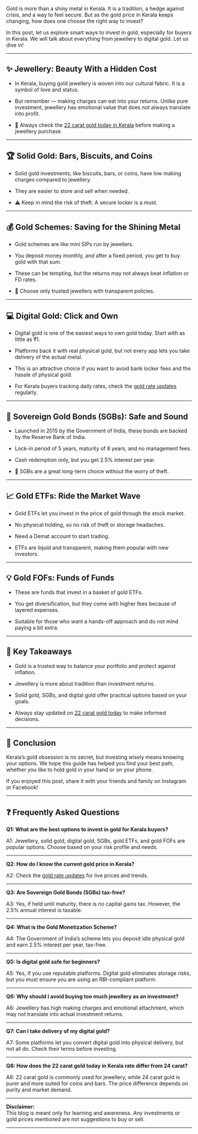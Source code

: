 
Gold is more than a shiny metal in Kerala. It is a tradition, a hedge against crisis, and a way to feel secure. But as the gold price in Kerala keeps changing, how does one choose the right way to invest?

In this post, let us explore smart ways to invest in gold, especially for buyers in Kerala. We will talk about everything from jewellery to digital gold. Let us dive in!

---

## ✨ Jewellery: Beauty With a Hidden Cost

- In Kerala, buying gold jewellery is woven into our cultural fabric. It is a symbol of love and status.  

- But remember — making charges can eat into your returns. Unlike pure investment, jewellery has emotional value that does not always translate into profit.

- 📌 Always check the [22 carat gold today in Kerala](https://goldpricekerala.in/22-carat-gold-price-in-kerala) before making a jewellery purchase.

---

## 🏆 Solid Gold: Bars, Biscuits, and Coins

- Solid gold investments, like biscuits, bars, or coins, have low making charges compared to jewellery.

- They are easier to store and sell when needed.

- ⚠️ Keep in mind the risk of theft. A secure locker is a must.

---

## 💰 Gold Schemes: Saving for the Shining Metal

- Gold schemes are like mini SIPs run by jewellers.

- You deposit money monthly, and after a fixed period, you get to buy gold with that sum.

- These can be tempting, but the returns may not always beat inflation or FD rates.  

- 📌 Choose only trusted jewellers with transparent policies.

---

## 💻 Digital Gold: Click and Own

- Digital gold is one of the easiest ways to own gold today. Start with as little as ₹1.

- Platforms back it with real physical gold, but not every app lets you take delivery of the actual metal.

- This is an attractive choice if you want to avoid bank locker fees and the hassle of physical gold.

- For Kerala buyers tracking daily rates, check the [gold rate updates](https://goldpricekerala.in/) regularly.

---

## 🏦 Sovereign Gold Bonds (SGBs): Safe and Sound

- Launched in 2015 by the Government of India, these bonds are backed by the Reserve Bank of India.

- Lock-in period of 5 years, maturity of 8 years, and no management fees.

- Cash redemption only, but you get 2.5% interest per year.  

- 📝 SGBs are a great long-term choice without the worry of theft.

---

## 📈 Gold ETFs: Ride the Market Wave

- Gold ETFs let you invest in the price of gold through the stock market.

- No physical holding, so no risk of theft or storage headaches.

- Need a Demat account to start trading.  

- ETFs are liquid and transparent, making them popular with new investors.

---

## 💡 Gold FOFs: Funds of Funds

- These are funds that invest in a basket of gold ETFs.

- You get diversification, but they come with higher fees because of layered expenses.

- Suitable for those who want a hands-off approach and do not mind paying a bit extra.

---

## 🎯 Key Takeaways

- Gold is a trusted way to balance your portfolio and protect against inflation.

- Jewellery is more about tradition than investment returns.

- Solid gold, SGBs, and digital gold offer practical options based on your goals.

- Always stay updated on [22 carat gold today](https://goldpricekerala.in/22-carat-gold-price-in-kerala) to make informed decisions.

---

## 💬 Conclusion

Kerala’s gold obsession is no secret, but investing wisely means knowing your options. We hope this guide has helped you find your best path, whether you like to hold gold in your hand or on your phone.

If you enjoyed this post, share it with your friends and family on Instagram or Facebook!

---

## ❓ Frequently Asked Questions

**Q1: What are the best options to invest in gold for Kerala buyers?**

A1: Jewellery, solid gold, digital gold, SGBs, gold ETFs, and gold FOFs are popular options. Choose based on your risk profile and needs.

---

**Q2: How do I know the current gold price in Kerala?**

A2: Check the [gold rate updates](https://goldpricekerala.in/) for live prices and trends.

---

**Q3: Are Sovereign Gold Bonds (SGBs) tax-free?**

A3: Yes, if held until maturity, there is no capital gains tax. However, the 2.5% annual interest is taxable.

---

**Q4: What is the Gold Monetization Scheme?**

A4: The Government of India’s scheme lets you deposit idle physical gold and earn 2.5% interest per year, tax-free.

---

**Q5: Is digital gold safe for beginners?**

A5: Yes, if you use reputable platforms. Digital gold eliminates storage risks, but you must ensure you are using an RBI-compliant platform.

---

**Q6: Why should I avoid buying too much jewellery as an investment?**

A6: Jewellery has high making charges and emotional attachment, which may not translate into actual investment returns.

---

**Q7: Can I take delivery of my digital gold?**

A7: Some platforms let you convert digital gold into physical delivery, but not all do. Check their terms before investing.

---

**Q8: How does the 22 carat gold today in Kerala rate differ from 24 carat?**

A8: 22 carat gold is commonly used for jewellery, while 24 carat gold is purer and more suited for coins and bars. The price difference depends on purity and market demand.

---

**Disclaimer:**  
This blog is meant only for learning and awareness. Any investments or gold prices mentioned are not suggestions to buy or sell.

---
